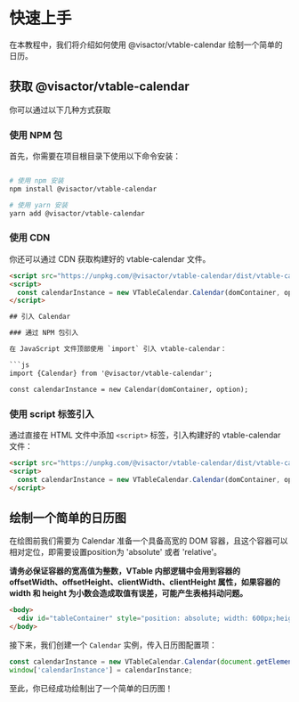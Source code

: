 # 快速上手

在本教程中，我们将介绍如何使用 @visactor/vtable-calendar 绘制一个简单的日历。

## 获取 @visactor/vtable-calendar

你可以通过以下几种方式获取 

### 使用 NPM 包

首先，你需要在项目根目录下使用以下命令安装：

```sh

# 使用 npm 安装
npm install @visactor/vtable-calendar

# 使用 yarn 安装
yarn add @visactor/vtable-calendar
```

### 使用 CDN

你还可以通过 CDN 获取构建好的 vtable-calendar 文件。

```html
<script src="https://unpkg.com/@visactor/vtable-calendar/dist/vtable-calendar.min.js"></script>
<script>
  const calendarInstance = new VTableCalendar.Calendar(domContainer, option);
</script>

## 引入 Calendar

### 通过 NPM 包引入

在 JavaScript 文件顶部使用 `import` 引入 vtable-calendar：

```js
import {Calendar} from '@visactor/vtable-calendar';

const calendarInstance = new Calendar(domContainer, option);
```

### 使用 script 标签引入

通过直接在 HTML 文件中添加 `<script>` 标签，引入构建好的 vtable-calendar 文件：

```html
<script src="https://unpkg.com/@visactor/vtable-calendar/dist/vtable-calendar.min.js"></script>
<script>
  const calendarInstance = new VTableCalendar.Calendar(domContainer, option);
</script>
```

## 绘制一个简单的日历图

在绘图前我们需要为 Calendar 准备一个具备高宽的 DOM 容器，且这个容器可以相对定位，即需要设置position为 'absolute' 或者 'relative'。

**请务必保证容器的宽高值为整数，VTable 内部逻辑中会用到容器的 offsetWidth、offsetHeight、clientWidth、clientHeight 属性，如果容器的 width 和 height 为小数会造成取值有误差，可能产生表格抖动问题。**
```html
<body>
  <div id="tableContainer" style="position: absolute; width: 600px;height:400px;"></div>
</body>
```

接下来，我们创建一个 `Calendar` 实例，传入日历图配置项：

```javascript livedemo template=vtable
const calendarInstance = new VTableCalendar.Calendar(document.getElementById(CONTAINER_ID));
window['calendarInstance'] = calendarInstance;
```

至此，你已经成功绘制出了一个简单的日历图！
